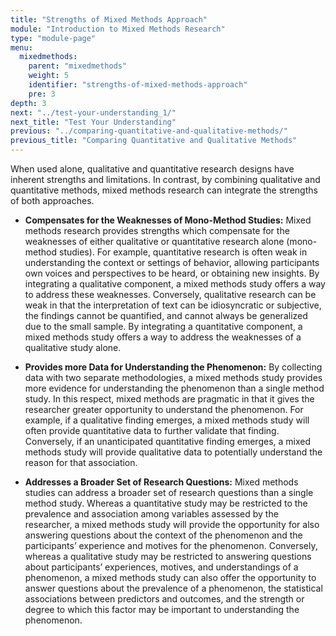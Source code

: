```yaml
---
title: "Strengths of Mixed Methods Approach"
module: "Introduction to Mixed Methods Research"
type: "module-page"
menu:
  mixedmethods:
    parent: "mixedmethods"
    weight: 5
    identifier: "strengths-of-mixed-methods-approach"
    pre: 3
depth: 3
next: "../test-your-understanding_1/"
next_title: "Test Your Understanding"
previous: "../comparing-quantitative-and-qualitative-methods/"
previous_title: "Comparing Quantitative and Qualitative Methods"
---
```


When used alone, qualitative and quantitative research designs have inherent strengths and limitations. In contrast, by combining qualitative and quantitative methods, mixed methods research can integrate the strengths of both approaches.

* __Compensates for the Weaknesses of Mono-Method Studies:__ Mixed methods research provides strengths which compensate for the weaknesses of either qualitative or quantitative research alone (mono-method studies). For example, quantitative research is often weak in understanding the context or settings of behavior, allowing participants own voices and perspectives to be heard, or obtaining new insights. By integrating a qualitative component, a mixed methods study offers a way to address these weaknesses. Conversely, qualitative research can be weak in that the interpretation of text can be idiosyncratic or subjective, the findings cannot be quantified, and cannot always be generalized due to the small sample. By integrating a quantitative component, a mixed methods study offers a way to address the weaknesses of a qualitative study alone.

* __Provides more Data for Understanding the Phenomenon:__ By collecting data with two separate methodologies, a mixed methods study provides more evidence for understanding the phenomenon than a single method study. In this respect, mixed methods are pragmatic in that it gives the researcher greater opportunity to understand the phenomenon. For example, if a qualitative finding emerges, a mixed methods study will often provide quantitative data to further validate that finding. Conversely, if an unanticipated quantitative finding emerges, a mixed methods study will provide qualitative data to potentially understand the reason for that association.

* __Addresses a Broader Set of Research Questions:__ Mixed methods studies can address a broader set of research questions than a single method study. Whereas a quantitative study may be restricted to the prevalence and association among variables assessed by the researcher, a mixed methods study will provide the opportunity for also answering questions about the context of the phenomenon and the participants’ experience and motives for the phenomenon. Conversely, whereas a qualitative study may be restricted to answering questions about participants’ experiences, motives, and understandings of a phenomenon, a mixed methods study can also offer the opportunity to answer questions about the prevalence of a phenomenon, the statistical associations between predictors and outcomes, and the strength or degree to which this factor may be important to understanding the phenomenon.

